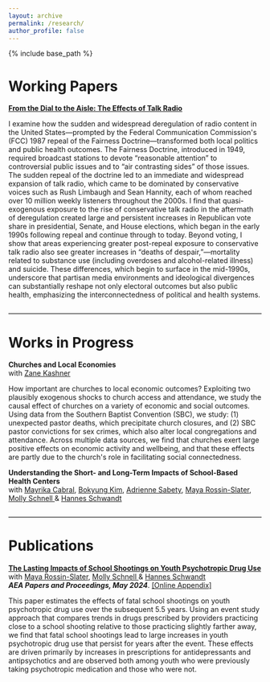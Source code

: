 ```yaml
---
layout: archive
permalink: /research/
author_profile: false
---
```


{% include base_path %}


# Working Papers

<a href="/files/research/working_papers/radio_paper_pienkny.pdf" class="no-underline">**From the Dial to the Aisle: The Effects of Talk Radio**<a> <br>

 I examine how the sudden and widespread deregulation of radio content in the United States—prompted by the Federal Communication Commission's (FCC) 1987 repeal of the Fairness Doctrine—transformed both local politics and public health outcomes. The Fairness Doctrine, introduced in 1949, required broadcast stations to devote “reasonable attention” to controversial public issues and to “air contrasting sides” of those issues. The sudden repeal of the doctrine led to an immediate and widespread expansion of talk radio, which came to be dominated by conservative voices such as Rush Limbaugh and Sean Hannity, each of whom reached over 10 million weekly listeners throughout the 2000s. I find that quasi-exogenous exposure to the rise of conservative talk radio in the aftermath of deregulation created large and persistent increases in Republican vote share in presidential, Senate, and House elections, which began in the early 1990s following repeal and continue through to today. Beyond voting, I show that areas experiencing greater post-repeal exposure to conservative talk radio also see greater increases in “deaths of despair,”—mortality related to substance use (including overdoses and alcohol-related illness) and suicide. These differences, which begin to surface in the mid-1990s, underscore that partisan media environments and ideological divergences can substantially reshape not only electoral outcomes but also public health, emphasizing the interconnectedness of political and health systems.

<hr style="margin: 2em 0; border: none; border-top: 1px solid #ccc;">

# Works in Progress

**Churches and Local Economies**<br>
with <a href="https://zkashner.github.io/" class="no-underline">Zane Kashner</a> <br> 

How important are churches to local economic outcomes? Exploiting two plausibly exogenous shocks to church access and attendance, we study the causal effect of churches on a variety of economic and social outcomes. Using data from the Southern Baptist Convention (SBC), we study: (1) unexpected pastor deaths, which precipitate church closures, and (2) SBC pastor convictions for sex crimes, which also alter local congregations and attendance. Across multiple data sources, we find that churches exert large positive effects on economic activity and wellbeing, and that these effects are partly due to the church's role in facilitating social connectedness. 

**Understanding the Short- and Long-Term Impacts of School-Based Health Centers**<br>
with <a href="https://www.marikacabral.com/" class="no-underline">Mayrika Cabral</a>, <a href="https://sites.google.com/view/bokyungkim" class="no-underline">Bokyung Kim</a>, <a href="https://www.adriennesabety.com/" class="no-underline">Adrienne Sabety</a>, <a href="https://web.stanford.edu/~mrossin/" class="no-underline">Maya Rossin-Slater</a>, <a href="https://mollyschnell.com/" class="no-underline">Molly Schnell </a> & <a href="https://hschwandt.com/" class="no-underline">Hannes Schwandt</a> <br> 

<hr style="margin: 2em 0; border: none; border-top: 1px solid #ccc;">

# Publications

<a href="/files/research/published/2024_PRSS_AEAPP_Main.pdf" class="no-underline">**The Lasting Impacts of School Shootings on Youth Psychotropic Drug Use**</a> <br>
with <a href="https://web.stanford.edu/~mrossin/" class="no-underline">Maya Rossin-Slater</a>, <a href="https://mollyschnell.com/" class="no-underline">Molly Schnell </a> & <a href="https://hschwandt.com/" class="no-underline">Hannes Schwandt</a> <br> 
_**AEA Papers and Proceedings, May 2024**_.  <a href="/files/research/published/2024_PRSS_AEAPP_Appendix.pdf" class="light-gray-link">[Online Appendix]</a> <br>

This paper estimates the effects of fatal school shootings on youth psychotropic drug use over the subsequent 5.5 years. Using an event study approach that compares trends in drugs prescribed by providers practicing close to a school shooting relative to those practicing slightly farther away, we find that fatal school shootings lead to large increases in youth psychotropic drug use that persist for years after the event. These effects are driven primarily by increases in prescriptions for antidepressants and antipsychotics and are observed both among youth who were previously taking psychotropic medication and those who were not.
